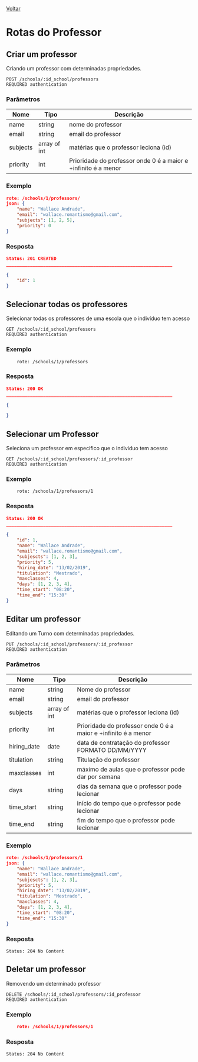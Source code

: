 [Voltar](menu.md)

# Rotas do Professor

## Criar um professor <a name="create_professor"></a>

Criando um professor com determinadas propriedades.

	POST /schools/:id_school/professors
	REQUIRED authentication

### Parâmetros

| Nome       | Tipo   | Descrição                                           |
| ---------- | ------ | --------------------------------------------------- |
| name       | string | nome do professor                                   |
| email      | string | email do professor                                  |
| subjects   | array of int   | matérias que o professor leciona (id)       |
| priority   | int   | Prioridade do professor onde 0 é a maior e +infinito é a menor  |

### Exemplo

```json
rote: /schools/1/professors/
json: {
	"name": "Wallace Andrade",
	"email": "wallace.romantismo@gmail.com",
	"subjects": [1, 2, 5],
	"priority": 0
}
```

### Resposta

```json
Status: 201 CREATED
_______________________________________________________________

{
    "id": 1
}
```

## Selecionar todas os professores <a name="select_professors"></a>

Selecionar todas os professores de uma escola que o indivíduo tem acesso

	GET /schools/:id_school/professors
	REQUIRED authentication

### Exemplo

```
	rote: /schools/1/professors
```

### Resposta

```json
Status: 200 OK
_______________________________________________________________

{

}
```

## Selecionar um Professor <a name="select_professor"></a>

Seleciona um professor em especifico que o individuo tem acesso

	GET /schools/:id_school/professors/:id_professor
	REQUIRED authentication

### Exemplo

```
	rote: /schools/1/professors/1
```

### Resposta

```json
Status: 200 OK
_______________________________________________________________

{
	"id": 1,
	"name": "Wallace Andrade",
	"email": "wallace.romantismo@gmail.com",
	"subjescts": [1, 2, 3],
	"priority": 5,
	"hiring_date": "13/02/2019",
	"titulation": "Mestrado",
	"maxclasses": 4,
	"days": [1, 2, 3, 4],
	"time_start": "08:20",
	"time_end": "15:30"
}
```

## Editar um professor <a name="edit_professor"></a>

Editando um Turno com determinadas propriedades.

	PUT /schools/:id_school/professors/:id_professor
	REQUIRED authentication

### Parâmetros

| Nome                 | Tipo   | Descrição                                    |
| -------------------- | ------ | -------------------------------------------- |
| name       | string | Nome do professor                                      |
| email      | string | email do professor                                     |
| subjects   | array of int   | matérias que o professor leciona (id)          |
| priority   | int   | Prioridade do professor onde 0 é a maior e +infinito é a menor  |
| hiring_date  | date   | data de contratação do professor FORMATO DD/MM/YYYY  |
| titulation | string | Titulação do professor                                 |
| maxclasses | int | máximo de aulas que o professor pode dar por semana       |
| days  | string | dias da semana que o professor pode lecionar                |
| time_start  | string | início do tempo que o professor pode lecionar         |
| time_end  | string | fim do tempo que o professor pode lecionar              |

### Exemplo

```json
rote: /schools/1/professors/1
json: {
	"name": "Wallace Andrade",
	"email": "wallace.romantismo@gmail.com",
	"subjescts": [1, 2, 3],
	"priority": 5,
	"hiring_date": "13/02/2019",
	"titulation": "Mestrado",
	"maxclasses": 4,
	"days": [1, 2, 3, 4],
	"time_start": "08:20",
	"time_end": "15:30"
}
```

### Resposta

    Status: 204 No Content

## Deletar um professor <a name="delete_turn"></a>

Removendo um determinado professor

	DELETE /schools/:id_school/professors/:id_professor
	REQUIRED authentication

### Exemplo

```json
    rote: /schools/1/professors/1
```

### Resposta

    Status: 204 No Content
